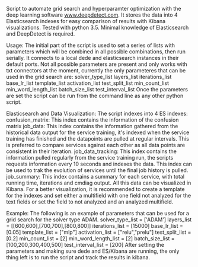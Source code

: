 Script to automate grid search and hyperparamter optimization with the deep learning software www.deepdetect.com.
It stores the data into 4 Elasticsearch indexes for easy comparison of results with Kibana visualizations.
Tested with python 3.5.
Minimal knowledge of Elasticsearch and DeepDetect is required.

Usage:
	The initial part of the script is used to set a series of lists with parameters which will be combined in all possible combinations, then run serially.
	It connects to a local dede and elasticsearch instances in their default ports.
	Not all possible parameters are present and only works with txt connectors at the moment, currently the only parameteres that can be used in the grid search are:
		solver_type_list
		layers_list
		iterations_list
		base_lr_list
		template_list
		activation_list
		test_split_list
		min_count_list
		min_word_length_list
		batch_size_list
		test_interval_list
	Once the parameters are set the script can be run from the command line as any other python script.

Elasticsearch and Data Visualization:
	The script indexes into 4 ES indexes:
		confusion_matrix: This index contains the information of the confusion matrix
		job_data: This index contains the information gathered from the historical data output for the service training, it's indexed when the service training has finished and the datapoints are pulled at regular intervals. This is preferred to compare services against each other as all data points are consistent in their iteration.
		job_data_tracking: This index contains the information pulled regularly from the service training run, the scripts requests information every 10 seconds and indexes the data. This index can be used to trak the evolution of services until the final job history is pulled.
		job_summary: This index contains a summary for each service, with total running time, iterations and cmdiag output.
	All this data can be visualized in Kibana.
	For a better visualization, it is recommended to create a template for the indexes and set either a multifield with one field not analyzed for the text fields or set the field to not analyzed and an analyzed multifield.

Example:
	The following is an example of parameters that can be used for a grid search for the solver type ADAM.
		solver_type_list = ['ADAM']
		layers_list = [[600,600],[700,700],[800,800]]
		iterations_list = [15000]
		base_lr_list = [0.05]
		template_list = ["mlp"]
		activation_list = ["relu","prelu"]
		test_split_list = [0.2]
		min_count_list = [2]
		min_word_length_list = [2]
		batch_size_list = [100,200,300,400,500]
		test_interval_list = [200]
	After setting the parameters and making sure dede and ES/Kibana are running, the only thing left is to run the script and track the results in kibana.